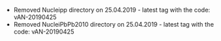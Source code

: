 - Removed Nucleipp directory on 25.04.2019 - latest tag with the code: vAN-20190425
- Removed NucleiPbPb2010 directory on 25.04.2019 - latest tag with the code: vAN-20190425